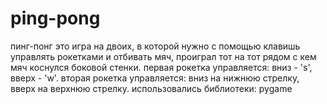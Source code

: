 # ping-pong
пинг-понг это игра на двоих, в которой нужно с помощью клавишь управлять рокетками и отбивать мяч, проиграл тот на тот рядом с кем мяч коснулся боковой стенки.
первая рокетка управляется: вниз - 's', вверх - 'w'.
вторая рокетка управляется: вниз на нижнюю стрелку, вверх на верхнюю стрелку.
использовались библиотеки: pygame
